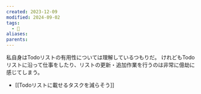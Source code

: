 ```yaml
---
created: 2023-12-09
modified: 2024-09-02
tags:
  - 💭
aliases: 
parents: 
---
```

私自身はTodoリストの有用性については理解しているつもりだ。  けれどもTodoリストに沿って仕事をしたり、リストの更新・追加作業を行うのは非常に億劫に感じてしまう。

- [[Todoリストに載せるタスクを減らそう]]